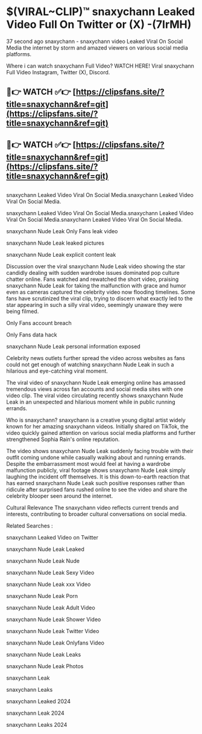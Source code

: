 # $(VIRAL~CLIP)™ snaxychann Leaked Video Full On Twitter or (X) -(7IrMH)
37 second ago snaxychann - snaxychann video Leaked Viral On Social Media the internet by storm and amazed viewers on various social media platforms.

Where i can watch snaxychann Full Video? WATCH HERE! Viral snaxychann Full Video Instagram, Twitter (X), Discord.

## 🔴👉 WATCH ✅👉 [https://clipsfans.site/?title=snaxychann&ref=git](https://clipsfans.site/?title=snaxychann&ref=git)
## 🔴👉 WATCH ✅👉 [https://clipsfans.site/?title=snaxychann&ref=git](https://clipsfans.site/?title=snaxychann&ref=git)
##
snaxychann Leaked Video Viral On Social Media.snaxychann Leaked Video Viral On Social Media.

snaxychann Leaked Video Viral On Social Media.snaxychann Leaked Video Viral On Social Media.snaxychann Leaked Video Viral On Social Media.

snaxychann Nude Leak Only Fans leak video

snaxychann Nude Leak leaked pictures

snaxychann Nude Leak explicit content leak

Discussion over the viral snaxychann Nude Leak video showing the star candidly dealing with sudden wardrobe issues dominated pop culture chatter online. Fans watched and rewatched the short video, praising snaxychann Nude Leak for taking the malfunction with grace and humor even as cameras captured the celebrity video now flooding timelines. Some fans have scrutinized the viral clip, trying to discern what exactly led to the star appearing in such a silly viral video, seemingly unaware they were being filmed.


Only Fans account breach

Only Fans data hack

snaxychann Nude Leak personal information exposed

Celebrity news outlets further spread the video across websites as fans could not get enough of watching snaxychann Nude Leak in such a hilarious and eye-catching viral moment.


The viral video of snaxychann Nude Leak emerging online has amassed tremendous views across fan accounts and social media sites with one video clip. The viral video circulating recently shows snaxychann Nude Leak in an unexpected and hilarious moment while in public running errands.


Who is snaxychann? snaxychann is a creative young digital artist widely known for her amazing snaxychann videos. Initially shared on TikTok, the video quickly gained attention on various social media platforms and further strengthened Sophia Rain's online reputation.

The video shows snaxychann Nude Leak suddenly facing trouble with their outfit coming undone while casually walking about and running errands. Despite the embarrassment most would feel at having a wardrobe malfunction publicly, viral footage shows snaxychann Nude Leak simply laughing the incident off themselves. It is this down-to-earth reaction that has earned snaxychann Nude Leak such positive responses rather than ridicule after surprised fans rushed online to see the video and share the celebrity blooper seen around the internet.

Cultural Relevance The snaxychann video reflects current trends and interests, contributing to broader cultural conversations on social media.

Related Searches :

snaxychann Leaked Video on Twitter

snaxychann Nude Leak Leaked

snaxychann Nude Leak Nude

snaxychann Nude Leak Sexy Video

snaxychann Nude Leak xxx Video

snaxychann Nude Leak Porn

snaxychann Nude Leak Adult Video

snaxychann Nude Leak Shower Video

snaxychann Nude Leak Twitter Video

snaxychann Nude Leak Onlyfans Video

snaxychann Nude Leak Leaks

snaxychann Nude Leak Photos

snaxychann Leak

snaxychann Leaks

snaxychann Leaked 2024

snaxychann Leak 2024

snaxychann Leaks 2024
